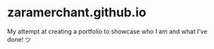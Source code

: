 # zaramerchant.github.io
My attempt at creating a portfolio to showcase who I am and what I've done! ツ 
